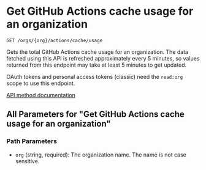 # Get GitHub Actions cache usage for an organization

`GET /orgs/{org}/actions/cache/usage`

Gets the total GitHub Actions cache usage for an organization.
The data fetched using this API is refreshed approximately every 5 minutes, so values returned from this endpoint may take at least 5 minutes to get updated.

OAuth tokens and personal access tokens (classic) need the `read:org` scope to use this endpoint.

[API method documentation](https://docs.github.com/rest/actions/cache#get-github-actions-cache-usage-for-an-organization)

## All Parameters for "Get GitHub Actions cache usage for an organization"

### Path Parameters

- `org` (string, required): The organization name. The name is not case sensitive.